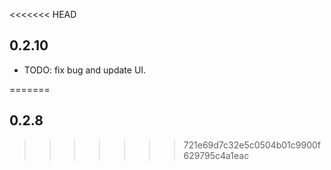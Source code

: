 <<<<<<< HEAD
## 0.2.10 
* TODO: fix bug and update UI.



=======
## 0.2.8
>>>>>>> 721e69d7c32e5c0504b01c9900f629795c4a1eac

